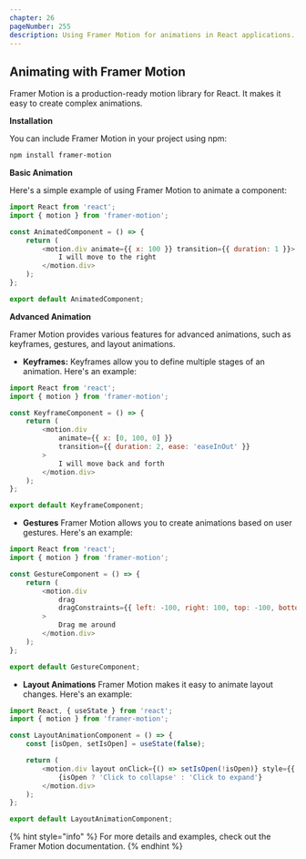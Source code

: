 ```yaml
---
chapter: 26
pageNumber: 255
description: Using Framer Motion for animations in React applications.
---
```


## Animating with Framer Motion

Framer Motion is a production-ready motion library for React. It makes it easy to create complex animations.

**Installation**

You can include Framer Motion in your project using npm:

```bash
npm install framer-motion
```

**Basic Animation**

Here's a simple example of using Framer Motion to animate a component:

```javascript
import React from 'react';
import { motion } from 'framer-motion';

const AnimatedComponent = () => {
    return (
        <motion.div animate={{ x: 100 }} transition={{ duration: 1 }}>
            I will move to the right
        </motion.div>
    );
};

export default AnimatedComponent;
```

**Advanced Animation**

Framer Motion provides various features for advanced animations, such as keyframes, gestures, and layout animations.


- **Keyframes:**
Keyframes allow you to define multiple stages of an animation. Here's an example:

```javascript
import React from 'react';
import { motion } from 'framer-motion';

const KeyframeComponent = () => {
    return (
        <motion.div
            animate={{ x: [0, 100, 0] }}
            transition={{ duration: 2, ease: 'easeInOut' }}
        >
            I will move back and forth
        </motion.div>
    );
};

export default KeyframeComponent;
```


- **Gestures**
Framer Motion allows you to create animations based on user gestures. Here's an example:

```javascript
import React from 'react';
import { motion } from 'framer-motion';

const GestureComponent = () => {
    return (
        <motion.div
            drag
            dragConstraints={{ left: -100, right: 100, top: -100, bottom: 100 }}
        >
            Drag me around
        </motion.div>
    );
};

export default GestureComponent;
```


- **Layout Animations**
Framer Motion makes it easy to animate layout changes. Here's an example:

```javascript
import React, { useState } from 'react';
import { motion } from 'framer-motion';

const LayoutAnimationComponent = () => {
    const [isOpen, setIsOpen] = useState(false);

    return (
        <motion.div layout onClick={() => setIsOpen(!isOpen)} style={{ background: 'lightblue', padding: '10px' }}>
            {isOpen ? 'Click to collapse' : 'Click to expand'}
        </motion.div>
    );
};

export default LayoutAnimationComponent;
```

{% hint style="info" %}
For more details and examples, check out the Framer Motion documentation.
{% endhint %}